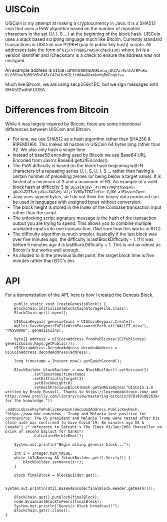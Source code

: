 # UISCoin

UISCoin is my attempt at making a cryptocurrency in Java. It is a SHA512 coin that uses a PoW algorithm based on the number of repeated characters in the set {U, I, S ...}  at the beginning of the block hash. UISCoin uses a stack based scripting language much like Bitcoin. Currently standard transactions in UISCoin use P2PKH (pay to public key hash) scripts. All addresses take the form of `UIS(v)PUBKEYHASH(checksum)` where (v) is a version identifier and (checksum) is a check to ensure the address was not mistyped.

An example address is `UISxBraDYN4U4BN4bAKRLenuj1K37xr9zlhAfRFnKu-KLVf89uu3pBBSdBsF45cCAZwLhoK7Litdd4w8GxmkvHgBnFoqXis=`

Much like Bitcoin, we are using secp256k1 EC, but we sign messages with SHA512withECDSA.


# Differences from Bitcoin

While it was largely inspired by Bitcoin, there are some intentional differences between UISCoin and Bitcoin. 

- For one, we use SHA512 as a hash algorithm rather than SHA256 & RIPEMD160. This makes all hashes in UISCoin 64 bytes long rather than 32. We also only hash a single time.
- Instead of base58 encoding used by Bitcoin we use Base64 URL Encoded from Java's Base64.getUrlEncoder().
- The PoW difficulty is based on the block hash beginning with N characters of a repeating series U, I, S, U, I, S ... rather than having a certain number of preceding zeroes (or being below a target value). It is limited at a minimum of 3 and a maximum of 63. An example of a valid block hash at difficulty 3 is:
`UISalWjd9-_4YTMOTVOQhthSwE4x-qUcXsZXT5zhjd3ic3bZaHj-Afjr1V0VpTZKZteYce-Zj5W-afEbsveh7w==`
- Java uses signed bytes, so I do not think the binary data produced can be used in languages with unsigned bytes without conversion.
- The block height is stored in the Index of the Coinbase transaction input rather than the script.
- The unlocking script signature message is the hash of the transaction output you are trying to spend. This allows you to combine multiple unrelated inputs into one transasction. (Not sure how this works in BTC)
- The difficulty algorithm is much simpler, basically if the last block was over five minutes ago, the difficulty is lastBlockDifficulty - 1. If it was before 5 minutes ago it is lastBlockDifficulty + 1. This is not as robust as Bitcoin's but works well enough.
- As alluded to in the previous bullet point, the target block time is five minutes rather than BTC's ten.

# API

For a demonstration of the API, here is how I created the Genesis Block.

        public static void CreateGenesisBlock() {
        BlockChain.Initialize(BlockChainStorageFile.class);
        BlockChain.get().open();

        UISCoinKeypair genesisCoins = UISCoinKeypair.Create();
        Wallet.SaveKeypairToFileWithPassword(Path.of("WALLET.uisw"), "PASSWORD", genesisCoins);

        byte[] address = UISCoinAddress.fromPublicKey((ECPublicKey) genesisCoins.Keys.getPublic());
        UISCoinAddress.DecodedAddress decodedAddress = UISCoinAddress.decodeAddress(address);

        long timestamp = Instant.now().getEpochSecond();
        
        BlockBuilder blockBuilder = new BlockBuilder().setVersion(1)
                .setTimestamp(timestamp)
                .setDifficultyTarget(3)
                .setBlockHeight(0)
                .setHashPreviousBlock(Hash.getSHA512Bytes("UISCoin 1.0 written by Brady Russell. Thanks to https://learnmeabitcoin.com/ and https://www.oreilly.com/library/view/mastering-bitcoin/9781491902639/ for the knowledge."))
                .addCoinbasePayToPublicKeyHash(decodedAddress.PublicKeyHash, "https://www.bbc.com/news - Trump and Melania test positive for coronavirus: The US president and Melania Trump were tested after his close aide was confirmed to have Covid-19. 8m minutes ago US & Canada") /* reference to Satoshi's The Times 03/Jan/2009 Chancellor on brink of second bailout for banks*/
                .CalculateMerkleRoot();
        
        System.out.println("Begin mining genesis block...");

        int i = Integer.MIN_VALUE;
        while (bIsRunning && !blockBuilder.get().Verify()) {
            blockBuilder.setNonce(i++);
        }

        Block finalBlock = blockBuilder.get();

        System.out.println(Util.Base64Encode(finalBlock.Header.getHash()));

        BlockChain.get().putBlock(finalBlock);
        node.BroadcastBlockToPeers(finalBlock);
        System.out.println("Genesis block broadcast!");
        BlockChain.get().close();
    }
